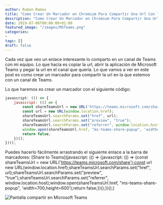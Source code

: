 ```yaml
---
author: Ruben Ramos
title: "Como Crear Un Marcador en Chromium Para Compartir Una Url Con Teams"
description: "Como Crear Un Marcador en Chromium Para Compartir Una Url Con Teams"
date: 2019-07-06T00:00:00+01:00
featured_image: "/images/MSTeams.png"
categories:
- 
tags: []
draft: false
---
```


Cada vez que veo un enlace interesante lo comparto en un canal de Teams con mi equipo. Lo que hacía es copiar la url, abrir la aplicación de Microsoft Teams y pegar la url en el canal que quería. Lo que vamos a ver en este post es como crear un marcador para compartir la url en la que estemos con un canal de Teams.

Lo que haremos es crear un marcador con el siguiente código:

```Javascript
javascript: (() => {
    javascript: (() => {
        const shareTeamsUrl = new URL('https://teams.microsoft.com/share');
        const url = new URL(window.location.href);
        shareTeamsUrl.searchParams.set("href", url);
        shareTeamsUrl.searchParams.set("preview", "true");
        shareTeamsUrl.searchParams.set("referrer", window.location.host);
        window.open(shareTeamsUrl.href, "ms-teams-share-popup", 'width=700,height=600');
        return false;
    })();
})();
```

Puedes hacerlo fácilmente arrastrando el siguiente enlace a la barra de marcadores: [Share to Teams](javascript: (() => {javascript: (() => {const shareTeamsUrl = new URL('https://teams.microsoft.com/share');const url new URL(window.location.href);shareTeamsUrl.searchParams.set("href", url);shareTeamsUrl.searchParams.set("preview", "true");shareTeamsUrl.searchParams.set("referrer", window.location.host);window.open(shareTeamsUrl.href, "ms-teams-share-popup", 'width=700,height=600');return false;})();})();)

![Pantalla compartir en Microsoft Teams](/images/como-crear-un-marcador-en-chromium-para-compartir-una-url-con-teams-01.gif)